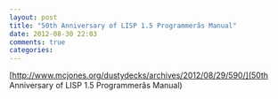```yaml
---
layout: post
title: "50th Anniversary of LISP 1.5 Programmerâs Manual"
date: 2012-08-30 22:03
comments: true
categories: 
---
```

[http://www.mcjones.org/dustydecks/archives/2012/08/29/590/](50th Anniversary of LISP 1.5 Programmerâs Manual)

